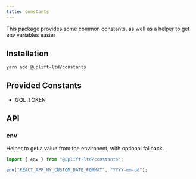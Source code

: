 ```yaml
---
title: constants
---
```


This package provides some common constants, as well as a helper to get env variables easier

## Installation

    yarn add @uplift-ltd/constants

## Provided Constants

- GQL_TOKEN

## API

### env

Helper to get a value from the environent, with optional fallback.

```ts
import { env } from "@uplift-ltd/constants";

env("REACT_APP_MY_CUSTOM_DATE_FORMAT", "YYYY-mm-dd");
```
